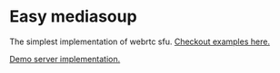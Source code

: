 # Easy mediasoup

The simplest implementation of webrtc sfu. [Checkout examples here.](https://github.com/Adrinalin4ik/easy-mediasoup/tree/master/examples) 


[Demo server implementation.](https://github.com/Adrinalin4ik/easy-mediasoup-server) 
